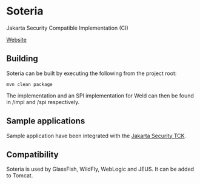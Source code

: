# Soteria

Jakarta Security Compatible Implementation (CI)

[Website](https://eclipse-ee4j.github.io/soteria)

Building
--------

Soteria can be built by executing the following from the project root:

``mvn clean package``

The implementation and an SPI implementation for Weld can then be found in /impl and /spi respectively.

Sample applications
-------------------

Sample application have been integrated with the [Jakarta Security TCK](https://github.com/jakartaee/security/tree/master/tck).

Compatibility
-------------

Soteria is used by GlassFish, WildFly, WebLogic and JEUS. It can be added to Tomcat.